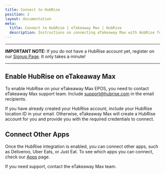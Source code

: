 ```yaml
---
title: Connect to HubRise
position: 2
layout: documentation
meta:
  title: Connect to HubRise | eTakeaway Max | HubRise
  description: Instructions on connecting eTakeaway Max with HubRise for your EPOS to work with other apps as a cohesive whole. Connect apps and synchronise your data.
---
```


---

**IMPORTANT NOTE:** If you do not have a HubRise account yet, register on our [Signup Page](https://manager.hubrise.com/signup). It only takes a minute! 

---

## Enable HubRise on eTakeaway Max

To enable HubRise on your eTakeaway Max EPOS, you need to contact eTakeaway Max support team. Include [support@hubrise.com](mailto:support@hubrise.com) in the email recipients.

If you have already created your HubRise account, include your HubRise location ID in your email. Otherwise, eTakeaway Max will create a HubRise account for you and provide you with the required credentials to connect.

## Connect Other Apps

Once the HubRise integration is enabled, you can connect other apps, such as Deliveroo, Uber Eats, or Just Eat. To see which apps you can connect, check our [Apps](/apps) page.

If you need support, contact the eTakeaway Max team.

